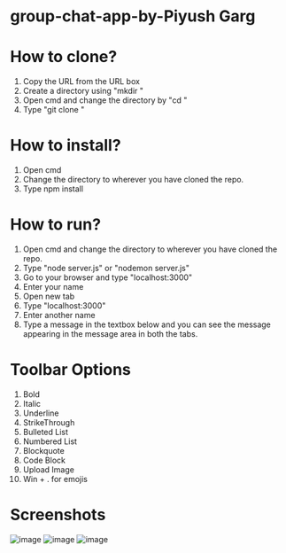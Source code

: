 # group-chat-app-by-Piyush Garg

# How to clone?
1) Copy the URL from the URL box
2) Create a directory using "mkdir <dir-name>"
3) Open cmd and change the directory by "cd <directory-path>"
4) Type "git clone <git-repo-link>"

# How to install?
1) Open cmd
2) Change the directory to wherever you have cloned the repo.
3) Type npm install

# How to run?
1) Open cmd and change the directory to wherever you have cloned the repo.
2) Type "node server.js" or "nodemon server.js"
3) Go to your browser and type "localhost:3000"
4) Enter your name 
5) Open new tab 
6) Type "localhost:3000"
7) Enter another name
8) Type a message in the textbox below and you can see the message appearing in the message area in both the tabs.

# Toolbar Options
1) Bold
2) Italic
3) Underline
4) StrikeThrough
5) Bulleted List
6) Numbered List
7) Blockquote
8) Code Block
9) Upload Image
10) Win + . for emojis

# Screenshots
  ![image](https://user-images.githubusercontent.com/64231526/172403060-604e49b7-7c65-4761-a53b-d8abe91a8ffc.png)
![image](https://user-images.githubusercontent.com/64231526/172403115-a5c14a3b-d561-40d4-8d67-7c164acb42d9.png)
![image](https://user-images.githubusercontent.com/64231526/172403175-e13214a8-c0b5-467c-825c-bee1d2b1ac23.png)
